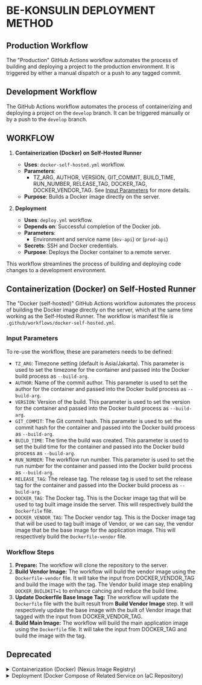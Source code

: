 # BE-KONSULIN DEPLOYMENT METHOD

## Production Workflow

The "Production" GitHub Actions workflow automates the process of building and deploying a project to the production environment. It is triggered by either a manual dispatch or a push to any tagged commit.

## Development Workflow

The  GitHub Actions workflow automates the process of containerizing and deploying a project on the `develop` branch. It can be triggered manually or by a push to the `develop` branch.

## WORKFLOW

1. **Containerization (Docker) on Self-Hosted Runner**
   - **Uses**: `docker-self-hosted.yml` workflow.
   - **Parameters**:
     - TZ_ARG, AUTHOR, VERSION, GIT_COMMIT, BUILD_TIME, RUN_NUMBER, RELEASE_TAG, DOCKER_TAG, DOCKER_VENDOR_TAG. See [Input Parameters](#input-parameters) for more details.
   - **Purpose**: Builds a Docker image directly on the server.

2. **Deployment**
   - **Uses**: `deploy.yml` workflow.
   - **Depends on**: Successful completion of the Docker job.
   - **Parameters**:
     - Environment and service name (`dev-api`) or  (`prod-api`)
   - **Secrets**: SSH and Docker credentials.
   - **Purpose**: Deploys the Docker container to a remote server.

This workflow streamlines the process of building and deploying code changes to a development environment.

## Containerization (Docker) on Self-Hosted Runner

The "Docker (self-hosted)" GitHub Actions workflow automates the process of building the Docker image directly on the server, which at the same time working as the Self-Hosted Runner. The workflow is manifest file is `.github/workflows/docker-self-hosted.yml`.

### Input Parameters

To re-use the workflow, these are parameters needs to be defined:

- `TZ_ARG`: Timezone setting (default is Asia/Jakarta). This parameter is used to set the timezone for the container and passed into the Docker build process as `--build-arg`.
- `AUTHOR`: Name of the commit author. This parameter is used to set the author for the container and passed into the Docker build process as `--build-arg`.
- `VERSION`: Version of the build. This parameter is used to set the version for the container and passed into the Docker build process as `--build-arg`.
- `GIT_COMMIT`: The Git commit hash. This parameter is used to set the commit hash for the container and passed into the Docker build process as `--build-arg`.
- `BUILD_TIME`: The time the build was created. This parameter is used to set the build time for the container and passed into the Docker build process as `--build-arg`.
- `RUN_NUMBER`: The workflow run number. This parameter is used to set the run number for the container and passed into the Docker build process as `--build-arg`.
- `RELEASE_TAG`: The release tag. The release tag is used to set the release tag for the container and passed into the Docker build process as `--build-arg`.
- `DOCKER_TAG`: The Docker tag. This is the Docker image tag that will be used to tag built image inside the server. This will respectively build the `Dockerfile` file.
- `DOCKER_VENDOR_TAG`: The Docker vendor tag. This is the Docker image tag that will be used to tag built image of Vendor, or we can say, the vendor image that be the base image for the application image. This will respectively build the `Dockerfile-vendor` file.

### Workflow Steps

1. **Prepare:** The workflow will clone the repository to the server.
2. **Build Vendor Image:** The workflow will build the vendor image using the `Dockerfile-vendor` file. It will take the input from DOCKER_VENDOR_TAG and build the image with the tag. The Vendor build image step enabling `DOCKER_BUILDKIT=1` to enhance cahcing and reduce the build time.
3. **Update Dockerfile Base Image Tag:** The workflow will update the `Dockerfile` file with the built result from **Build Vendor Image** step. It will respectively update the base image with the built of Vendor image that tagged with the input from DOCKER_VENDOR_TAG.
4. **Build Main Image:** The workflow will build the main application image using the `Dockerfile` file. It will take the input from DOCKER_TAG and build the image with the tag.

## Deprecated

<details>
   <summary>Containerization (Docker) (Nexus Image Registry)</summary>

The "Docker" GitHub Actions workflow automates the process of building and pushing Docker images for a project.

### Inputs

- **TZ_ARG**: Timezone setting (default is Asia/Jakarta).
- **AUTHOR**: Name of the commit author.
- **VERSION**: Version of the build.
- **TAG**: Git tag associated with the build.
- **GIT_COMMIT**: The Git commit hash.
- **BUILD_TIME**: The time the build was created.
- **RUN_NUMBER**: The workflow run number.

### Secrets

- **DOCKER_USERNAME** and **DOCKER_PASSWORD**: Credentials for logging into the Docker registry.

### Jobs

#### Docker Job

- **Runs on**: `ubuntu-latest`

- **Steps**:

  1. **Prepare**:
     - Uses `actions/checkout@v2` to check out the code from the repository.

  2. **Login to Registry**:
     - Uses `docker/login-action@v1` to log into the Docker registry using provided credentials.

  3. **Get SHA Short**:
     - Extracts the first 8 characters of the Git commit SHA to create a short SHA, stored in the environment variable `SHORT_SHA`.

  4. **Get Branch**:
     - Extracts the branch name from the Git reference and stores it in the environment variable `BRANCH`.

  5. **Change Vendor Tags**:
     - Updates the `Dockerfile` to use a specific vendor image tag based on the branch and short SHA.

  6. **Build Vendor Image**:
     - Builds a vendor Docker image with a unique tag and pushes it to the Docker registry.

  7. **Push Vendor Image**:
     - Pushes the vendor Docker image to the specified registry with the tag `sha-${{ env.BRANCH }}-${{ env.SHORT_SHA }}-vendor`.

  8. **Build App Image**:
     - Builds the application Docker image, passing in various build arguments, and tags it with a unique identifier based on the branch and short SHA.

  9. **Push App Image**:
     - Pushes the application Docker image to the Docker registry with the tag `sha-${{ env.BRANCH }}-${{ env.SHORT_SHA }}`.

This workflow streamlines the Docker image creation and deployment process by automating the build, tagging, and pushing steps for both vendor and application images.
</details>

<details>
   <summary>Deployment (Docker Compose of Related Service on IaC Repository)</summary>
## Deployment

The "Deploy" GitHub Actions workflow automates the deployment of a service to a remote server using SSH and Docker.

### Inputs

- **ENVIRONMENT**: Specifies the deployment environment (e.g., development, production).
- **SERVICE_NAME**: The name of the service to be deployed.

### Secrets

- **SSH_HOST**, **SSH_USERNAME**, **SSH_KEY**, **SSH_PORT**: Credentials and details required to connect to the remote server via SSH.
- **DOCKER_USERNAME**, **DOCKER_PASSWORD**: Credentials for logging into the Docker registry.

### Jobs

#### Deployment Job

- **Runs on**: `ubuntu-latest`

- **Steps**:

  1. **Get SHA Short**:
     - Extracts the first 8 characters of the Git commit SHA to create a short SHA, which is stored in the environment variable `SHORT_SHA`.

  2. **Get Branch**:
     - Extracts the branch name from the Git reference and stores it in the environment variable `BRANCH`.

  3. **Executing Remote SSH Commands**:
     - Uses the `appleboy/ssh-action` to connect to the remote server using SSH.
     - Navigates to the appropriate directory for the specified environment.
     - Logs into the Docker registry using the provided credentials.
     - Pulls the latest Docker image for the specified service using a unique commit hash (`COMMIT_HASH`).
     - Deploys the service using Docker Compose to ensure it is updated with the latest version.

This workflow facilitates seamless deployment by automating the steps necessary to securely connect to a remote server, pull the latest Docker images, and deploy services, ensuring that the application is up-to-date with the latest code changes.
</details>
